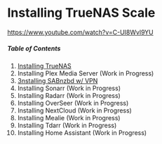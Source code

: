 # Installing TrueNAS Scale
https://www.youtube.com/watch?v=C-UI8Wvl9YU

##### Table of Contents
1. [Installing TrueNAS](1.%20Installing%20TrueNAS%20Scale.md)
2. Installing Plex Media Server (Work in Progress)
3. [3nstalling SABnzbd w/ VPN](2.%20Installing%20SABnzbd%20&%20VPN.md)
4. Installing Sonarr (Work in Progress)
5. Installing Radarr (Work in Progress)
6. Installing OverSeer (Work in Progress)
7. Installing NextCloud (Work in Progress)
8. Installing Mealie (Work in Progress)
9. Installing Tdarr (Work in Progress)
10. Installing Home Assistant (Work in Progress)

